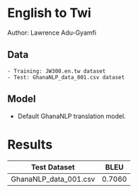 # English to Twi

Author: Lawrence Adu-Gyamfi

## Data

	- Training: JW300.en.tw dataset
	- Test: GhanaNLP_data_001.csv dataset

## Model

- Default GhanaNLP translation model.



# Results


Test Dataset | BLEU
--- | --- 
GhanaNLP_data_001.csv | 0.7060 

